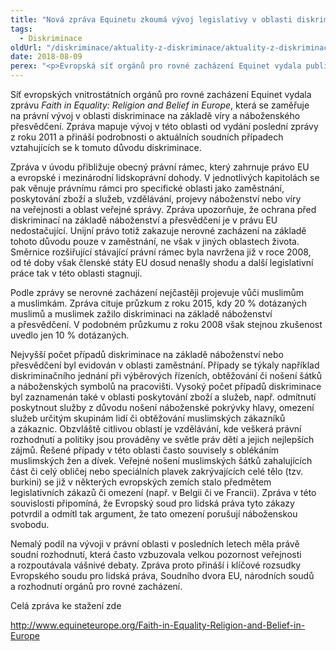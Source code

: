 ```yaml
---
title: "Nová zpráva Equinetu zkoumá vývoj legislativy v oblasti diskriminace na základě víry a přesvědčení"
tags:
  - Diskriminace
oldUrl: "/diskriminace/aktuality-z-diskriminace/aktuality-z-diskriminace-2018/nova-zprava-equinetu-zkouma-vyvoj-legislativy-v-oblasti-diskriminace-na-zaklade-viry-a-presv/"
date: 2018-08-09
perex: "<p>Evropská síť orgánů pro rovné zacházení Equinet vydala publikaci Faith in Equality: Religion and Belief in Europe.</p>"
---
```


<!-- imported from the old website -->

<p>Síť evropských vnitrostátních orgánů pro rovné zacházení Equinet vydala zprávu <i>Faith in Equality: Religion and Belief in Europe</i>, která se zaměřuje na právní vývoj v oblasti diskriminace na základě víry a náboženského přesvědčení. Zpráva mapuje vývoj v této oblasti od vydání poslední zprávy z roku 2011 a přináší podrobnosti o aktuálních soudních případech vztahujících se k tomuto důvodu diskriminace. </p> <p>Zpráva v úvodu přibližuje obecný právní rámec, který zahrnuje právo EU a evropské i mezinárodní lidskoprávní dohody. V jednotlivých kapitolách se pak věnuje právnímu rámci pro specifické oblasti jako zaměstnání, poskytování zboží a služeb, vzdělávání, projevy náboženství nebo víry na veřejnosti a oblast veřejné správy. Zpráva upozorňuje, že ochrana před diskriminací na základě náboženství a přesvědčení je v právu EU nedostačující. Unijní právo totiž zakazuje nerovné zacházení na základě tohoto důvodu pouze v zaměstnání, ne však v jiných oblastech života. Směrnice rozšiřující stávající právní rámec byla navržena již v roce 2008, od té doby však členské státy EU dosud nenašly shodu a další legislativní práce tak v této oblasti stagnují.</p> <p>Podle zprávy se nerovné zacházení nejčastěji projevuje vůči muslimům a muslimkám. Zpráva cituje průzkum z roku 2015, kdy 20 % dotázaných muslimů a muslimek zažilo diskriminaci na základě náboženství a přesvědčení. V podobném průzkumu z roku 2008 však stejnou zkušenost uvedlo jen 10 % dotázaných.</p> <p>Nejvyšší počet případů diskriminace na základě náboženství nebo přesvědčení byl evidován v oblasti zaměstnání. Případy se týkaly například diskriminačního jednání při výběrových řízeních, obtěžování či nošení šátků a náboženských symbolů na pracovišti. Vysoký počet případů diskriminace byl zaznamenán také v oblasti poskytování zboží a služeb, např. odmítnutí poskytnout služby z důvodu nošení náboženské pokrývky hlavy, omezení služeb určitým skupinám lidí či obtěžování muslimských zákazníků a zákaznic. Obzvláště citlivou oblastí je vzdělávání, kde veškerá právní rozhodnutí a politiky jsou prováděny ve světle práv dětí a jejich nejlepších zájmů. Řešené případy v této oblasti často souvisely s oblékáním muslimských žen a dívek. Veřejné nošení muslimských šátků zahalujících část či celý obličej nebo speciálních plavek zakrývajících celé tělo (tzv. burkini) se již v některých evropských zemích stalo předmětem legislativních zákazů či omezení (např. v Belgii či ve Francii). Zpráva v této souvislosti připomíná, že Evropský soud pro lidská práva tyto zákazy potvrdil a odmítl tak argument, že tato omezení porušují náboženskou svobodu.</p> <p>Nemalý podíl na vývoji v právní oblasti v posledních letech měla právě soudní rozhodnutí, která často vzbuzovala velkou pozornost veřejnosti a rozpoutávala vášnivé debaty. Zpráva proto přináší i klíčové rozsudky Evropského soudu pro lidská práva, Soudního dvora EU, národních soudů a rozhodnutí orgánů pro rovné zacházení.</p> <p>Celá zpráva ke stažení zde</p> <p><a title="Otevření do nového okna" href="http://www.equineteurope.org/Faith-in-Equality-Religion-and-Belief-in-Europe" target="_blank">http://www.equineteurope.org/Faith-in-Equality-Religion-and-Belief-in-Europe</a> <img alt="" src="https://www.ochrance.cz/typo3/ext/od_linkdesc/icons/external.gif" class="od_linkdesc_icon_external" /></p>
